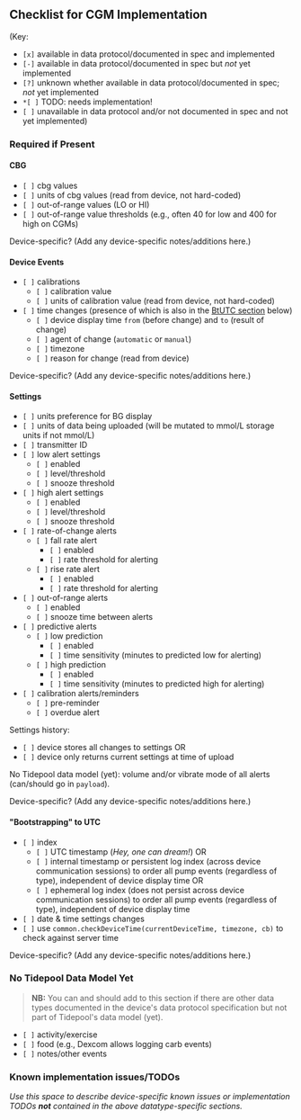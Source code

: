 ## Checklist for CGM Implementation

(Key:

 - `[x]` available in data protocol/documented in spec and implemented
 - `[-]` available in data protocol/documented in spec but *not* yet implemented
 - `[?]` unknown whether available in data protocol/documented in spec; *not* yet implemented
 - `*[ ]` TODO: needs implementation!
 - `[ ]` unavailable in data protocol and/or not documented in spec and not yet implemented)

### Required if Present

#### CBG

  - `[ ]` cbg values
  - `[ ]` units of cbg values (read from device, not hard-coded)
  - `[ ]` out-of-range values (LO or HI)
  - `[ ]` out-of-range value thresholds (e.g., often 40 for low and 400 for high on CGMs)

Device-specific? (Add any device-specific notes/additions here.)

#### Device Events
  - `[ ]` calibrations
    - `[ ]` calibration value
    - `[ ]` units of calibration value (read from device, not hard-coded)
  - `[ ]` time changes (presence of which is also in the [BtUTC section](#bootstrapping-to-utc) below)
    - `[ ]` device display time `from` (before change) and `to` (result of change)
    - `[ ]` agent of change (`automatic` or `manual`)
    - `[ ]` timezone
    - `[ ]` reason for change (read from device)

Device-specific? (Add any device-specific notes/additions here.)

#### Settings

  - `[ ]` units preference for BG display
  - `[ ]` units of data being uploaded (will be mutated to mmol/L storage units if not mmol/L)
  - `[ ]` transmitter ID
  - `[ ]` low alert settings
    - `[ ]` enabled
    - `[ ]` level/threshold
    - `[ ]` snooze threshold
  - `[ ]` high alert settings
    - `[ ]` enabled
    - `[ ]` level/threshold
    - `[ ]` snooze threshold
  - `[ ]` rate-of-change alerts
    - `[ ]` fall rate alert
        - `[ ]` enabled
        - `[ ]` rate threshold for alerting
    - `[ ]` rise rate alert
        - `[ ]` enabled
        - `[ ]` rate threshold for alerting
  - `[ ]` out-of-range alerts
    - `[ ]` enabled
    - `[ ]` snooze time between alerts
  - `[ ]` predictive alerts
    - `[ ]` low prediction
        - `[ ]` enabled
        - `[ ]` time sensitivity (minutes to predicted low for alerting)
    - `[ ]` high prediction
        - `[ ]` enabled
        - `[ ]` time sensitivity (minutes to predicted high for alerting)
  - `[ ]` calibration alerts/reminders
    - `[ ]` pre-reminder
    - `[ ]` overdue alert

Settings history:

  - `[ ]` device stores all changes to settings OR
  - `[ ]` device only returns current settings at time of upload

No Tidepool data model (yet): volume and/or vibrate mode of all alerts (can/should go in `payload`).

Device-specific? (Add any device-specific notes/additions here.)

#### "Bootstrapping" to UTC

  - `[ ]` index
    - `[ ]` UTC timestamp (*Hey, one can dream!*) OR
    - `[ ]` internal timestamp or persistent log index (across device communication sessions) to order all pump events (regardless of type), independent of device display time OR
    - `[ ]` ephemeral log index (does not persist across device communication sessions) to order all pump events (regardless of type), independent of device display time
  - `[ ]` date & time settings changes
  - `[ ]` use `common.checkDeviceTime(currentDeviceTime, timezone, cb)` to check against server time

Device-specific? (Add any device-specific notes/additions here.)

### No Tidepool Data Model Yet

> **NB:** You can and should add to this section if there are other data types documented in the device's data protocol specification but not part of Tidepool's data model (yet).

  - `[ ]` activity/exercise
  - `[ ]` food (e.g., Dexcom allows logging carb events)
  - `[ ]` notes/other events

### Known implementation issues/TODOs

*Use this space to describe device-specific known issues or implementation TODOs **not** contained in the above datatype-specific sections.*
